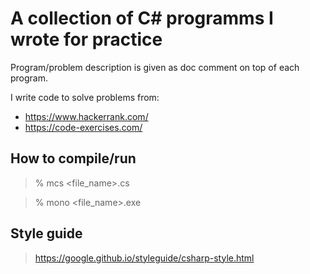 # A collection of C# programms I wrote for practice

Program/problem description is given as doc comment on top of each program.

I write code to solve problems from:

- https://www.hackerrank.com/
- https://code-exercises.com/

## How to compile/run

> % mcs <file_name>.cs

> % mono <file_name>.exe

## Style guide

> https://google.github.io/styleguide/csharp-style.html
